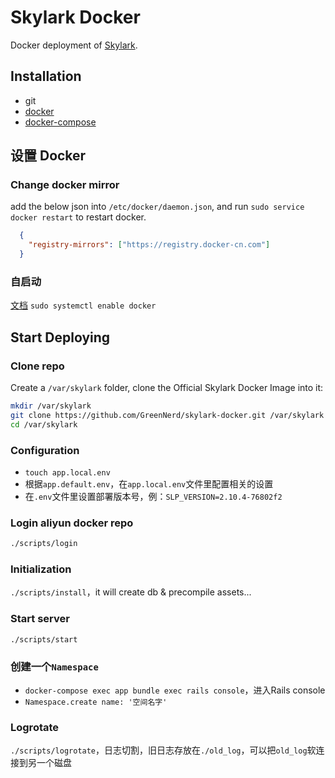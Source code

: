 # Skylark Docker
Docker deployment of [Skylark](https://github.com/GreenNerd/skylark).

## Installation
  - git
  - [docker](https://docs.docker.com/install)
  - [docker-compose](https://docs.docker.com/compose/install)

## 设置 Docker

### Change docker mirror
add the below json into `/etc/docker/daemon.json`, and run `sudo service docker restart` to restart docker.
```json
  {
    "registry-mirrors": ["https://registry.docker-cn.com"]
  }
```

### 自启动
[文档](https://docs.docker.com/install/linux/linux-postinstall/#configure-docker-to-start-on-boot)
`sudo systemctl enable docker`


## Start Deploying

### Clone repo
Create a `/var/skylark` folder, clone the Official Skylark Docker Image into it:

```bash
mkdir /var/skylark
git clone https://github.com/GreenNerd/skylark-docker.git /var/skylark
cd /var/skylark
```

### Configuration
- `touch app.local.env`
- 根据`app.default.env`，在`app.local.env`文件里配置相关的设置
- 在`.env`文件里设置部署版本号，例：`SLP_VERSION=2.10.4-76802f2`

### Login aliyun docker repo
```bash
./scripts/login
```

### Initialization
`./scripts/install`，it will create db & precompile assets...


### Start server
`./scripts/start`

### 创建一个`Namespace`
- `docker-compose exec app bundle exec rails console`，进入Rails console
- `Namespace.create name: '空间名字'`


### Logrotate
`./scripts/logrotate`，日志切割，旧日志存放在`./old_log`，可以把`old_log`软连接到另一个磁盘
